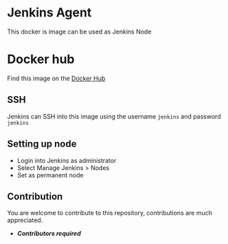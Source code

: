 # Jenkins Agent
This docker is image can be used as Jenkins Node

# Docker hub
Find this image on the [Docker Hub](https://hub.docker.com/r/kraftsix/jenkins-agent)

## SSH
Jenkins can SSH into this image using the username `jenkins` and password `jenkins`

## Setting up node
- Login into Jenkins as administrator
- Select Manage Jenkins > Nodes
- Set as permanent node

## Contribution
You are welcome to contribute to this repository, contributions are much appreciated.
- ***Contributors required***
